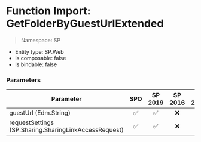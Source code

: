 # Function Import: GetFolderByGuestUrlExtended

> Namespace: SP

- Entity type: SP.Web
- Is composable: false
- Is bindable: false

### Parameters

Parameter | SPO | SP 2019 | SP 2016 | SP 2013
----------|:---:|:-------:|:-------:|:-------:
guestUrl (Edm.String) | ✅ | ✅ | ❌ | ❌
requestSettings (SP.Sharing.SharingLinkAccessRequest) | ✅ | ✅ | ❌ | ❌